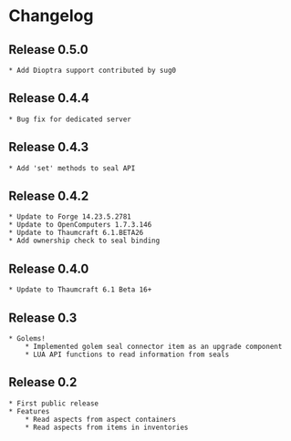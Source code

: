 # Changelog

## Release 0.5.0

	* Add Dioptra support contributed by sug0

## Release 0.4.4

    * Bug fix for dedicated server

## Release 0.4.3

    * Add 'set' methods to seal API

## Release 0.4.2

    * Update to Forge 14.23.5.2781
    * Update to OpenComputers 1.7.3.146
    * Update to Thaumcraft 6.1.BETA26
    * Add ownership check to seal binding

## Release 0.4.0

    * Update to Thaumcraft 6.1 Beta 16+

## Release 0.3

    * Golems!
        * Implemented golem seal connector item as an upgrade component
        * LUA API functions to read information from seals

## Release 0.2

    * First public release
    * Features
        * Read aspects from aspect containers
        * Read aspects from items in inventories